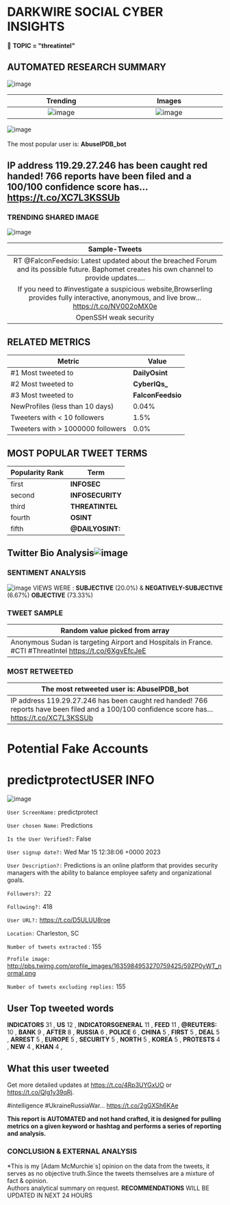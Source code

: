 # DARKWIRE SOCIAL CYBER INSIGHTS 
&#x1F34E; **TOPIC = "threatintel"**

## AUTOMATED RESEARCH SUMMARY
  ![image](darkLogo.png)   

|  Trending  |   Images | 
:-------------------------:|:-------------------------:
|  ![image](assets/threatintel/imageFile1.jpg)     <img width=200/> | ![image](assets/threatintel/imageFile2.jpg) <img width=200/> |   
 
 
![image](assets/threatintel/TWEETS.png)
<br></br>
The most popular user is: **AbuseIPDB_bot**  
 

## IP address 119.29.27.246 has been caught red handed! 766 reports have been filed and a 100/100 confidence score has… https://t.co/XC7L3KSSUb 

  




### TRENDING SHARED IMAGE

![image](assets/threatintel/twitterPostedImage.png)



|                **Sample-Tweets**        |
| :-------------: |
| RT @FalconFeedsio: Latest updated about the breached Forum and its possible future. Baphomet creates his own channel to provide updates.… |
| If you need to #investigate a suspicious website,Browserling provides fully interactive, anonymous, and live brow… https://t.co/NV002oMX0e |
| OpenSSH  weak security | CVE-2023-28531 - https://t.co/wyFNWRZR4F#CVE #Vulnerability #OSINT #ThreatIntel #Cyber |

## RELATED METRICS<br>
| Metric | Value |
| ------------- | ------------- |
| #1 Most tweeted to  | **DailyOsint** |
| #2 Most tweeted to  | **CyberIQs_** |
| #3 Most tweeted to  | **FalconFeedsio** |
| NewProfiles (less than 10 days) | 0.04%  |
| Tweeters with < 10 followers  | 1.5%|
| Tweeters with > 1000000 followers  | 0.0%  |



## MOST POPULAR TWEET TERMS 


| Popularity Rank  | Term |
| ------------- | ------------- |
| first  | **INFOSEC**  |
| second  | **INFOSECURITY**  |
| third  | **THREATINTEL** |
| fourth  | **OSINT**  |
| fifth  | **@DAILYOSINT:**  |


## Twitter Bio Analysis![image](assets/threatintel/BIO.png)
### SENTIMENT ANALYSIS
![image](assets/threatintel/sentiment.png)
VIEWS WERE : **SUBJECTIVE**  (20.0%) & **NEGATIVELY-SUBJECTIVE** (6.67%) **OBJECTIVE** (73.33%)

### TWEET SAMPLE 
| Random value picked from array |
| ------------- |
|Anonymous Sudan is targeting Airport and Hospitals in France. #CTI #ThreatIntel https://t.co/6XgvEfcJeE |

### MOST RETWEETED 

| The most retweeted user is: **AbuseIPDB_bot**  |
| ------------- |
| IP address 119.29.27.246 has been caught red handed! 766 reports have been filed and a 100/100 confidence score has… https://t.co/XC7L3KSSUb |

# Potential Fake Accounts
 
# predictprotectUSER INFO
![image](http://pbs.twimg.com/profile_images/1635984953270759425/59ZP0yWT_normal.png)
 
`User ScreenName:` predictprotect 
 
`User chosen Name:` Predictions 
 
`Is the User Verified?:` False 
 
`User signup date?:` Wed Mar 15 12:38:06 +0000 2023 
 
`User Description?:` Predictions is an online platform that provides security managers with the ability to balance employee safety and organizational goals. 
 
`Followers?: `22 
 
`Following?:` 418 
 
`User URL?:` https://t.co/D5ULUU8roe 
 
`Location:` Charleston, SC 
 
`Number of tweets extracted`  : 155 
 
`Profile image:` http://pbs.twimg.com/profile_images/1635984953270759425/59ZP0yWT_normal.png 
 
`Number of tweets excluding replies:` 155 
 

 

 
## User Top tweeted words 
 
**INDICATORS** 31 , **US** 12 , **INDICATORSGENERAL** 11 , **FEED** 11 , **@REUTERS:** 10 , **BANK** 9 , **AFTER** 8 , **RUSSIA** 6 , **POLICE** 6 , **CHINA** 5 , **FIRST** 5 , **DEAL** 5 , **ARREST** 5 , **EUROPE** 5 , **SECURITY** 5 , **NORTH** 5 , **KOREA** 5 , **PROTESTS** 4 , **NEW** 4 , **KHAN** 4 , 
 
## What this user tweeted
 
Get more detailed updates at https://t.co/4Rp3UYGxUO or https://t.co/Qlg1y39qRj. 

#intelligence #UkraineRussiaWar… https://t.co/2gGXSh6KAe
 

<b> This report is AUTOMATED and not hand crafted, it is designed for pulling metrics on a given keyword or hashtag and performs a series of reporting and analysis.</b>  
### CONCLUSION & EXTERNAL ANALYSIS

*This is my [Adam McMurchie`s] opinion on the data from the tweets, it serves as no objective truth.Since the tweets themselves are a mixture of fact & opinion.<br>
Authors analytical summary on request.
**RECOMMENDATIONS** WILL BE UPDATED IN NEXT  24 HOURS <br>
